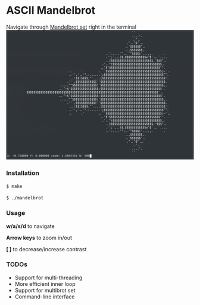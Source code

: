 # ASCII Mandelbrot
Navigate through [Mandelbrot set](https://en.wikipedia.org/wiki/Mandelbrot_set) right in the terminal
![](Screenshot.png)

### Installation
`$ make`

`$ ./mandelbrot`

### Usage
**w/a/s/d** to navigate

**Arrow keys** to zoom in/out

**[ ]** to decrease/increase contrast


### TODOs
- Support for multi-threading
- More efficient inner loop
- Support for multibrot set
- Command-line interface
